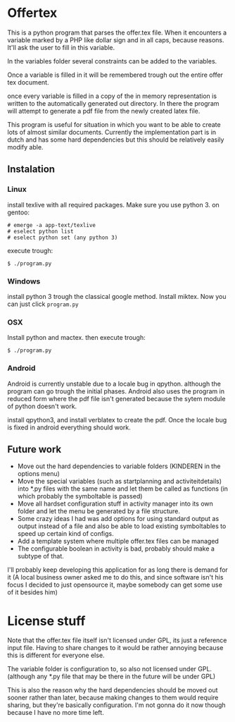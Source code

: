 # Offertex
This is a python program that parses the offer.tex file.
When it encounters a variable marked by a PHP like dollar sign and in
all caps, because reasons. It'll ask the user to fill in this variable.

In the variables folder several constraints can be added to the variables.

Once a variable is filled in it will be remembered trough out the entire offer
tex document.

once every variable is filled in a copy of the in memory representation is written
to the automatically generated out directory.
In there the program will attempt to generate a pdf file from the newly created
latex file.

This program is useful for situation in which you want to be able to create lots
of almost similar documents. Currently the implementation part is in dutch
and has some hard dependencies but this should be relatively easily modify able.

## Instalation

### Linux
install texlive with all required packages. Make sure you use python 3.
on gentoo:

	# emerge -a app-text/texlive
	# eselect python list
	# eselect python set (any python 3)

execute trough:

	$ ./program.py

### Windows
install python 3 trough the classical google method. Install miktex.
Now you can just click `program.py`

### OSX
Install python and mactex.
then execute trough:

	$ ./program.py

### Android
Android is currently unstable due to a locale bug in qpython. although
the program can go trough the initial phases.
Android also uses the program in reduced form where the pdf file isn't
generated because the sytem module of python doesn't work.

install qpython3, and install verblatex to create the pdf.
Once the locale bug is fixed in android everything should work.

## Future work

* Move out the hard dependencies to variable folders (KINDEREN in the options menu)
* Move the special variables (such as startplanning and activiteitdetails) into \*.py
files with the same name and let them be called as functions (in which probably
the symboltable is passed)
* Move all hardset configuration stuff in activity manager into its own folder and
let the menu be generated by a file structure.
* Some crazy ideas I had was add options for using standard output as output instead
of a file and also be able to load existing symboltables to speed up
certain kind of configs.
* Add a template system where multiple offer.tex files can be managed
* The configurable boolean in activity is bad, probably should make a subtype
 of that.

I'll probably keep developing this application for as long there is demand for it
(A local business owner asked me to do this, and since software isn't his
focus I decided to just opensource it, maybe somebody can get some use of it besides him)

# License stuff
Note that the offer.tex file itself isn't licensed under GPL, its just a
reference input file. Having to share changes to it would be rather annoying
because this is different for everyone else.

The variable folder is configuration to, so also not licensed under GPL. (although
any \*.py file that may be there in the future will be under GPL)

This is also the reason why the hard dependencies should be moved out sooner
rather than later, because making changes to them would require  sharing, but they're
basically configuration. I'm not gonna do it now though because I have no
more time left.
